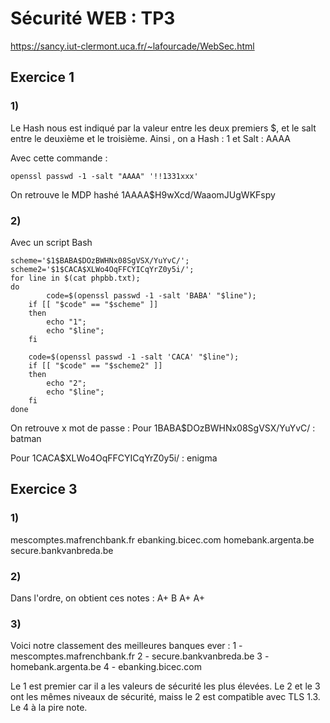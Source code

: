 # Sécurité WEB : TP3

https://sancy.iut-clermont.uca.fr/~lafourcade/WebSec.html 

## Exercice 1

### 1) 
Le Hash nous est indiqué par la valeur entre les deux premiers $, et le salt entre le deuxième et le troisième.
Ainsi , on a Hash : 1 et Salt : AAAA

Avec cette commande :
```
openssl passwd -1 -salt "AAAA" '!!1331xxx'
```
On retrouve le MDP hashé $1$AAAA$H9wXcd/WaaomJUgWKFspy

### 2)

Avec un script Bash
```shell
scheme='$1$BABA$DOzBWHNx08SgVSX/YuYvC/';
scheme2='$1$CACA$XLWo4OqFFCYICqYrZ0y5i/';
for line in $(cat phpbb.txt); 
do
       	code=$(openssl passwd -1 -salt 'BABA' "$line");
	if [[ "$code" == "$scheme" ]]
	then
		echo "1";
		echo "$line";
	fi

	code=$(openssl passwd -1 -salt 'CACA' "$line");
	if [[ "$code" == "$scheme2" ]]
	then
		echo "2";
		echo "$line";
	fi
done

```

On retrouve x mot de passe :
Pour $1$BABA$DOzBWHNx08SgVSX/YuYvC/ :
batman

Pour $1$CACA$XLWo4OqFFCYICqYrZ0y5i/ :
enigma

## Exercice 3

### 1)

mescomptes.mafrenchbank.fr
ebanking.bicec.com
homebank.argenta.be
secure.bankvanbreda.be

### 2)

Dans l'ordre, on obtient ces notes :
A+
B
A+
A+

### 3)

Voici notre classement des meilleures banques ever :
1 - mescomptes.mafrenchbank.fr
2 - secure.bankvanbreda.be
3 - homebank.argenta.be
4 - ebanking.bicec.com

Le 1 est premier car il a les valeurs de sécurité les plus élevées.
Le 2 et le 3 ont les mêmes niveaux de sécurité, maiss le 2 est compatible avec TLS 1.3.
Le 4 à la pire note.

